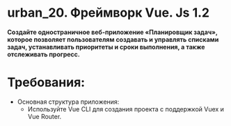 # urban_20. Фреймворк Vue. Js 1.2

**Создайте одностраничное веб-приложение «Планировщик задач», которое позволяет пользователям создавать и управлять списками задач, устанавливать приоритеты и сроки выполнения, а также отслеживать прогресс.**

# Требования:

* Основная структура приложения:
  + Используйте Vue CLI для создания проекта с поддержкой Vuex и Vue Router.

